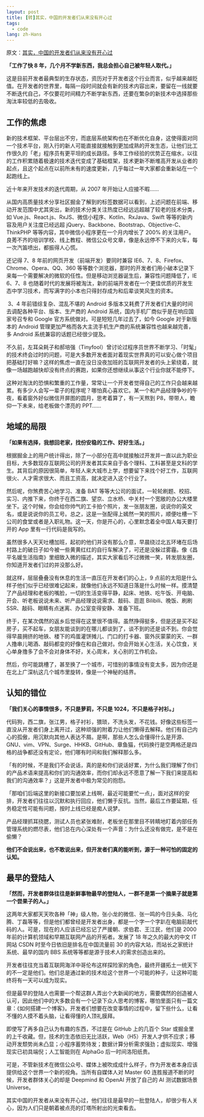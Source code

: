 ```yaml
---
layout: post
title: [转]其实，中国的开发者们从来没有开心过
tags:
  - code
lang: zh-Hans
---
```


<!--more-->

原文：[其实，中国的开发者们从来没有开心过](http://www.yyyweb.com/4713.html)

**「工作了快 8 年，几个月不学新东西，我总会担心自己被年轻人取代。」**

这是目前开发者最典型的生存状态，资历对于开发者这个行业而言，似乎越来越贬值。在开发者的世界里，每隔一段时间就会有新的技术内容出来，要留在一线就要不断迭代自己，不仅要花时间精力不断学新东西，还要在繁杂的新技术中选择那些淘汰率较低的去吸收。

## 工作的焦虑

新的技术框架、平台层出不穷，而底层系统架构也在不断优化自身，这使得面对同一个技术平台，刚入行的新人可能直接就接触到更加成熟的开发生态，让他们比工作很久的「老」程序员有更平坦的成长路径。多年工作经验的优势正在缩水，以往的工作积累随着极速的技术迭代变成了基础框架，技术更新不断堆高开发从业者的起点，且这个起点在以前所未有的速度更新，几乎每过一年大家都会重新站在一个起跑线上。

近十年来开发技术的迭代周期，从 2007 年开始让人应接不暇……

从国内高质量技术分享社区掘金了解到的标签数据可以看到，上述问题在前端、移动开发范围中尤其突出，新的技术分类关注热度已经远远超越了较老的技术分类，如 Vue.js、React.js、RxJS、微信小程序、Kotlin、RxJava、Swift 等等的新内容及用户关注度已经远超 jQuery、Backbone、Bootstrap、Objective-C、ThinkPHP 等等内容，其中微信小程序更在一个月内增长了 200% 的关注用户。良莠不齐的培训学校、线上教程、微信公众号文章，像是永远停不下来的火车，每一次汽笛喷出，都振得人心慌。

还记得 7、8 年前的网页开发（前端开发）要同时兼容 IE6、7、8、Firefox、Chrome、Opera、QQ、360 等等数个浏览器，那时的开发者们用小破本记录下来每一个需要解决的微软的任性。但是移动浏览器诞生后，兼容性问题降低了，IE 6、7、8 也随着时代的发展将被淘汰，新的前端开发者在一个更佳优质的开发生态中学习技术，而写满字的小本也只得封存成为和后辈谈笑风生的资本。

 3、4 年前错综复杂、混乱不堪的 Android 多版本又耗费了开发者们大量的时间去调配各种平台、版本、生产商的 Android 系统，国内手机厂商似乎是在响应国家号召专和 Google 官方系统做对。可是短短几年过去了，如今 Google 对于新版本的 Android 管理更加严格而各大主流手机生产商的系统兼容性也越来越完善，多 Android 系统兼容的话题已经很少提及。

不久前，左耳朵耗子和郝培强（Tinyfool）曾讨论过程序员世界不断学习、「时髦」的技术终会过时的问题，可是大多数开发者面对着现实世界真的可以安心做个项目把基础打好嘛？这样的焦虑一直在没日没夜加班的互联网开发者的头上萦绕着，就像一场越跑越快却没有终点的赛跑，如果你还想继续从事这个行业你就不能停下。

这种对淘汰的恐惧和繁重的工作量，常常让一个开发者觉得自己的工作只会越来越累。有多少人会写一辈子的程序呢？哪怕真心喜欢它。某一个和产品经理争吵的午夜，看着窗外好似微信开屏图的圆月，思考着算了，有一天熬到 P8，带带人，瞻仰一下未来，给老板做个漂亮的 PPT……

## 地域的局限

**「如果有选择，我想回老家，找份安稳的工作、好好生活。」**

根据掘金上的用户统计得出，除了一小部分在高中就接触过开发并一直以此为职业目标，大多数现存互联网公司的开发者其实来自于各个理科、工科甚至是文科的学生。其背后的原因很简单，年轻人来大城市上学，想要留下来找个好工作，互联网很火、人才需求很大、而且工资高，就决定进入这个行业了。

然后呢，你煞费苦心地学习、准备 BAT 等等大公司的面试，一轮轮刷题、校招、实习、内推下来，你终于在西二旗、望京、立水桥、中关村一个宽敞的办公大楼里坐下。这个时候，你会给你帅气的工卡拍个照片，发一张朋友圈，说说你的英文名，或是说说你的员工号。总之，这是一张配得上嫣然一笑的照片，顺便吐槽一下公司的食堂或者是入职礼物。这一天，你是开心的，心里默念着全中国人每天要打开的 App 里有一行代码是我写的。

虽然很多人天天吐槽加班，起初的他们并没有那么介意，早晨绕过北五环堵在后场村路上的破日子如今被一些黄黄红红的自行车解决了，可还是没躲过雾霾。像《昌平名媛生活指南》里细致入微的描述，其实大家看后不过微微一笑，转发朋友圈，你知道开发者们过的并没那么好。

就这样，层层叠叠没有休息的生活一直压在开发者们的心上，9 点前的太阳是什么样子他们似乎已经很难记起来，就像他们永远不知道日落是什么时候一样。摸清楚了产品经理和老板的嘴脸，一切的生活变得平静，起床、地铁、吃午饭、开电脑、开会、听老板说说未来、听产品经理说说需求、敲码、逛逛 Bilibili、晚饭、刷刷 SSR、敲码、眼睛有点迷离、办公室变得安静、准备下班。

终于，在某次偶然的返乡后觉得在这里很不值得。虽然挣得挺多，但是还是买不起房子，买不起车，女朋友能谈到的在哪儿都谈到了，谈不到的还是谈不到。你会觉得早晨拥挤的地铁、楼下的鸡蛋灌饼摊儿、门口的打卡器、窗外灰蒙蒙的天、一群人撸串儿喝酒、敲码都变的好像在和自己做对。你会开始关心生活，关心饮食，关心单身撸多了会不会对身体不好，关心周末，关心别的工作机会。

然后，你可能跳槽了，甚至换了一个城市，可惜别的事情没有变太多，因为你还是在北上广深杭这几个城市里旋转，像是一个神秘的结界。

## 认知的错位

**「我们关心的事情很多，不只是萝莉，不只是 1024，不只是格子衬衫。」**

代码狗，西二旗，张江男，格子衬衫，猥琐，不洗头发，不花钱。好像这些标签一直没从开发者们身上离开过，这种顽强的附着力让他们懒得去解释。他们有自己内心的孤傲，用沉默向其他人表达不屑。是啊，那些人怎么会懂得什么是开源、GNU、vim、VPN、Surge、HHKB、GitHub、章鱼猫，代码换行是空两格还是四格的战争都还没有定论，他们哪有时间和我们解释那么多。

「有的时候，不是我们不会说话，真的是和你们说话好累，为什么我们理解了你们的产品术语来提高和你们的沟通效率，而你们却永远不愿意了解一下我们来提高和我们的沟通效率？」这是开发者中极为常见的抱怨。

「那咱们后端这里的新接口要加紧上线啊，最近可能要忙一点」，面对这样的安排，开发者们往往以沉默和执行回应，他们懒于反抗。当然，最后工作要延期，任务稳定性可能有问题，按时上线已经是痴人说梦。

产品经理抓耳挠腮，测试人员也紧张难耐，老板坐在那里目不转睛地盯着内部任务管理系统的燃尽表，他们总在内心深处有一个声音：为什么还没有做完，是不是在偷懒？

**他们不会说出来，也不敢说出来，但开发者们真的能听到，源于一种可怕的固定的认知。**

## 最早的登陆人

**「然而，开发者群体往往是新鲜事物最早的登陆人，一群不是第一个摘果子就是第一个尝果子的人。」**

这两年大家都天天吹各种「神」级人物，张小龙的微信、张一鸣的今日头条、马化腾、丁磊等等，但是他们都曾经是开发者出身，都是一个字一个字趴在电脑前敲代码的人。可是，现在的人应该已经忘记了严援朝、求伯君、王江民，他们是 2000 年前的计算机领域和早期互联网产品的开拓者。发展了 18 年之久的最大的中文 IT 网站 CSDN 时至今日依旧是排名在中国流量前 30 的内容大站，而站长之家统计系统、最早的国内 BBS 系统等等都是源于技术人的需求创造出来的。

开发者往往充当着互联网海洋中哥伦布这样探险家的角色，最终开疆拓土一统天下的不一定是他们。他们总是通过新的技术给这个世界一个可能的种子，让这种可能终将有一天可以成为现实。

但是最早的登陆人也需要一个帮这群人弄出个大新闻的地方，需要偶然的创造被人认可，因此他们中的大多数会有一个记录下众人思考的博客，哪怕里面只有一篇文章：《如何搭建一个博客》。开发者们想要在改变事情的过程中，留下些什么，让看不懂的人摸不着头脑，让看得懂的人顶礼膜拜。

即使写了再多自己认为有趣的东西，不过是在 GitHub 上的几百个 Star 或掘金里的上千收藏。但，技术的生态依旧无比活跃，Web（H5）开发人才供不应求；移动开发颓势尚未凸显；小程序蓄势待发；数据计算分析需求强劲；虚拟现实、增强现实已初具端倪；人工智能则在 AlphaGo 后一时间洛阳纸贵。

可是，不管新技术在微信公众号、媒体上被吹成成什么样子，作为开发者本身应该提供给这个世界一个新的视角。当所有自媒体人对 Master 60 连胜报道不断的时候，开发者群体关心的却是 Deepmind 和 OpenAI 开放了自己的 AI 测试数据场景 Universe。

其实中国的开发者从来没有开心过，他们往往是最早的一批登陆人，却很少有人关心，因为人们只是朝着被点亮的灯塔所射出的光束看去。